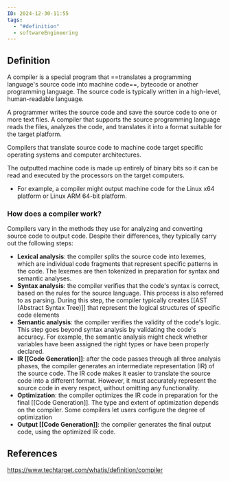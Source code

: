 ```yaml
---
ID: 2024-12-30-11:55
tags:
  - "#definition"
  - softwareEngineering
---
```

## Definition

A compiler is a special program that ==translates a programming language's source code into machine code==, bytecode or another programming language. The source code is typically written in a high-level, human-readable language. 

A programmer writes the source code and save the source code to one or more text files. A compiler that supports the source programming language reads the files, analyzes the code, and translates it into a format suitable for the target platform.

Compilers that translate source code to machine code target specific operating systems and computer architectures.

The outputted machine code is made up entirely of binary bits so it can be read and executed by the processors on the target computers. 
- For example, a compiler might output machine code for the Linux x64 platform or Linux ARM 64-bit platform.

### How does a compiler work?

Compilers vary in the methods they use for analyzing and converting source code to output code. Despite their differences, they typically carry out the following steps:

- **Lexical analysis**: the compiler splits the source code into lexemes, which are individual code fragments that represent specific patterns in the code. The lexemes are then tokenized in preparation for syntax and semantic analyses.
- **Syntax analysis**: the compiler verifies that the code's syntax is correct, based on the rules for the source language. This process is also referred to as parsing. During this step, the compiler typically creates [[AST (Abstract Syntax Tree)]] that represent the logical structures of specific code elements
- **Semantic analysis**: the compiler verifies the validity of the code's logic. This step goes beyond syntax analysis by validating the code's accuracy. For example, the semantic analysis might check whether variables have been assigned the right types or have been properly declared.
- **IR [[Code Generation]]**: after the code passes through all three analysis phases, the compiler generates an intermediate representation (IR) of the source code. The IR code makes it easier to translate the source code into a different format. However, it must accurately represent the source code in every respect, without omitting any functionality.
- **Optimization**: the compiler optimizes the IR code in preparation for the final [[Code Generation]]. The type and extent of optimization depends on the compiler. Some compilers let users configure the degree of optimization
- **Output [[Code Generation]]**: the compiler generates the final output code, using the optimized IR code.
## References
https://www.techtarget.com/whatis/definition/compiler